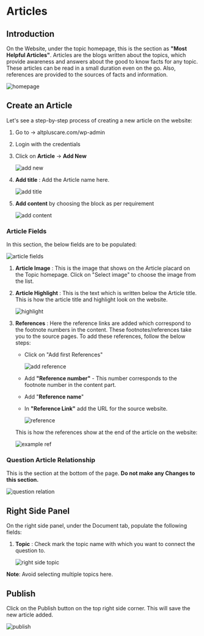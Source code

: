 #   **Articles**

##  **Introduction**

On the Website, under the topic homepage, this is the section as **"Most Helpful Articles"**. Articles are the blogs written about the topics, which provide awareness and answers about the good to know facts for any topic. These articles can be read in a small duration even on the go. Also, references are provided to the sources of facts and information.

![homepage](images/Articles/homepage.jpg)

##  **Create an Article**

Let's see a step-by-step process of creating a new article on the website:

1.  Go to -> altpluscare.com/wp-admin
2.  Login with the credentials
3.  Click on **Article** -> **Add New**

    ![add new](images/Articles/addnew.jpg)

4.  **Add title** : Add the Article name here.

    ![add title](images/Articles/addtitle.jpg)

5.  **Add content** by choosing the block as per requirement

    ![add content](images/Articles/addcontent.jpg)

### **Article Fields**

In this section, the below fields are to be populated:

![article fields](images/Articles/articlefields.jpg)

1.  **Article Image** : This is the image that shows on the Article placard on the Topic homepage. Click on "Select image" to choose the image from the list.
2.  **Article Highlight** : This is the text which is written below the Article title. This is how the article title and highlight look on the website.

    ![highlight](images/Articles/highlight.jpg)

3.  **References** : Here the reference links are added which correspond to the footnote numbers in the content. These footnotes/references take you to the source pages. To add these references, follow the below steps:

    -   Click on "Add first References"

        ![add reference](images/Articles/addreference.jpg)

    -   Add **"Reference number"** - This number corresponds to the footnote number in the content part.
    -   Add "**Reference name**"
    -   In **"Reference Link"** add the URL for the source website.

        ![reference](images/Articles/references.jpg)

    This is how the references show at the end of the article on the website:

    ![example ref](images/Articles/exampleref.jpg)

### **Question Article Relationship**

This is the section at the bottom of the page. **Do not make any Changes to this section.**

![question relation](images/Articles/quesrelation.jpg)


##  **Right Side Panel**

On the right side panel, under the Document tab, populate the following fields:

1.  **Topic** : Check mark the topic name with which you want to connect the question to.

    ![right side topic](images/Articles/rghtsdtopic.jpg)

**Note**: Avoid selecting multiple topics here.
    

##  **Publish**

Click on the Publish button on the top right side corner. This will save the new article added.

![publish](images/Articles/publish.jpg)

